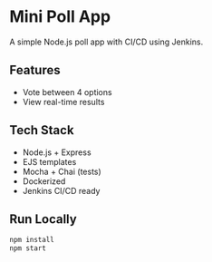 # Mini Poll App

A simple Node.js poll app with CI/CD using Jenkins.

## Features

- Vote between 4 options
- View real-time results

## Tech Stack

- Node.js + Express
- EJS templates
- Mocha + Chai (tests)
- Dockerized
- Jenkins CI/CD ready

## Run Locally

```bash
npm install
npm start
